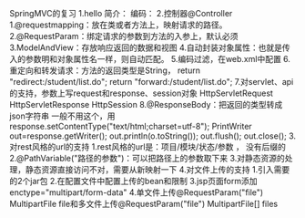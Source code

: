 SpringMVC的复习
1.hello 
   简介：
   编码：
2.控制器@Controller
    1.@requestmapping：放在类或者方法上，映射请求的路径。
    2.@RequestParam：绑定请求的参数到方法的入参上，默认必须
    3.ModelAndView：存放响应返回的数据和视图
    4.自动封装对象属性：也就是传入的参数明和对象属性名一样，则自动匹配。
    5.编码过滤，在web.xml中配置
    6.重定向和转发请求：方法的返回类型是String， 
               return "redirect:/student/list.do";
               return "forward:/student/list.do";
     7.对servlet、api的支持，参数上写request和response、session对象
            HttpServletRequest  HttpServletResponse  HttpSession
     8.@ResponseBody：把返回的类型转成json字符串
        一般不用这个，用
            response.setContentType("text/html;charset=utf-8");
            PrintWriter out=response.getWriter();
            out.println(o.toString());
            out.flush();
            out.close();
3.对rest风格的url的支持
    1.rest风格的url是：项目/模块/状态/参数 ， 没有后缀的
    2.@PathVariable("路径的参数")：可以把路径上的参数取下来
    3.对静态资源的处理，静态资源直接访问不对，需要从新映射一下
4.对文件上传的支持 
    1.引入需要的2个jar包
    2.在配置文件中配置上传的bean和限制
    3.jsp页面form添加enctype="multipart/form-data"
    4.单文件上传@RequestParam("file") MultipartFile file和多文件上传@RequestParam("file") MultipartFile[] files

